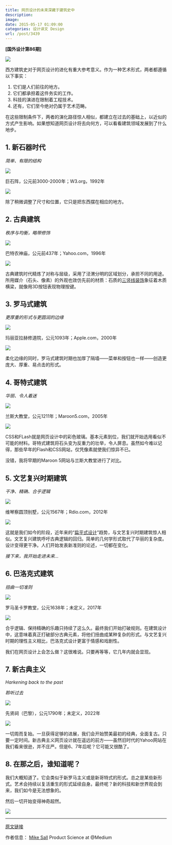 ```yaml
---
title: 网页设计的未来深藏于建筑史中
description: 
image: 
date: 2015-05-17 01:09:00
categories: 设计译文 Design
url: /post/3439
---
```


**[国外设计第86期]**

![](https://cdn.victor42.work/posts/2015-05/05-17/1-BLryoRLHOJFM600z4Oouaw.jpeg)

西方建筑史对于网页设计的进化有重大参考意义。作为一种艺术形式，两者都遵循以下事实：

1. 它们是人们前往的地方。
2. 它们都承担着这件务实的工作。
3. 科技的演进在限制着工程技术。
4. 还有，它们至今绝对仍属于艺术范畴。

在这些限制条件下，两者的演化路径惊人相似，都建立在过去的基础上，以近似的方式产生影响。如果想知道网页设计将去向何方，可以看看建筑领域发展到了什么地步。

## 1. 新石器时代

*简单、有限的结构*

![](https://cdn.victor42.work/posts/2015-05/05-17/1-mCWATHKKKlzsX8dD8MqjVA.jpeg)

巨石阵，公元前3000-2000年；W3.org，1992年

![](https://cdn.victor42.work/posts/2015-05/05-17/1-ghZaQXXN2fYkYrfdJYSZGA.png)

除了稍微调整了尺寸和位置，它只是把东西摆在相应的地方。

## 2. 古典建筑

*秩序与均衡，略带修饰*

![](https://cdn.victor42.work/posts/2015-05/05-17/1-f2gsChJHjus9eLdjFEIzOw.jpeg)

巴特农神庙，公元前437年；Yahoo.com，1996年

![](https://cdn.victor42.work/posts/2015-05/05-17/1-TQU6ZLN_vssghuP-613Utw.png)

古典建筑时代精炼了对称与层级，采用了泾渭分明的区域划分，承担不同的用途。所用媒介（石头、像素）的外观也效仿先前的材质：石质的[三竖线装饰](http://en.wikipedia.org/wiki/Triglyph)象征着木质横梁，就像用3D按钮表现物理按键。

## 3. 罗马式建筑

*更厚重的形式与更圆润的边缘*

![](https://cdn.victor42.work/posts/2015-05/05-17/1-chauRJvCv56HpTs1nCF4tw.jpeg)

玛丽亚拉赫修道院，公元1093年；Apple.com，2000年

![](https://cdn.victor42.work/posts/2015-05/05-17/1-1the-Vzdaq0w1y8LSUs6cQ.png)

柔化边缘的同时，罗马式建筑时期也加厚了隔墙——菜单和按钮也一样——创造更庞大、厚重、易点击的形式。

## 4. 哥特式建筑

*华丽、令人着迷*

![](https://cdn.victor42.work/posts/2015-05/05-17/1-CxazrdKKBH-eCVB2u1OywQ.jpeg)

兰斯大教堂，公元1211年；Maroon5.com，2005年

![](https://cdn.victor42.work/posts/2015-05/05-17/1-VDTxwlP-X4-wEyPOuV2CpQ.gif)

CSS和FLash就是网页设计中的彩色玻璃。基本元素到位，我们就开始选用看似不可能的材料。哥特式建筑将石头变为反重力的壮举，令人屏息。虽然如今难以记得，那些早年的Flash和CSS网站，仅凭像素就使我们惊异不已。

没错，我将早期的Maroon 5网站与兰斯大教堂进行了对比。

## 5. 文艺复兴时期建筑

*干净、精确、合乎逻辑*

![](https://cdn.victor42.work/posts/2015-05/05-17/1-gtwdqeRuZSyfaoQxM4L7FQ.jpeg)

维琴察圆顶别墅，公元1567年；Rdio.com，2012年

![](https://cdn.victor42.work/posts/2015-05/05-17/1-B-XeGiotbS5H43Ni74k1Yw.png)

这就是我们如今的阶段，近年来的“[扁平式设计](http://en.wikipedia.org/wiki/Flat_design)”趋势，与文艺复兴时期建筑惊人相似。文艺复兴建筑呼吁古典逻辑的回归。简单的几何学形式取代了华丽的复杂度。设计变得更干净。人们开始发表新准则的论述，一切都在变化。

*接下来，我开始走进未来…*

## 6. 巴洛克式建筑

*扭曲一切准则*

![](https://cdn.victor42.work/posts/2015-05/05-17/1-DIPapak1TwBFRiQRsSF6Lw.jpeg)

罗马圣卡罗教堂，公元1638年；未定义，2017年

![](https://cdn.victor42.work/posts/2015-05/05-17/1-857MBtelE37U5n3Z4rdnPw.png)

合乎逻辑、保持精确的乐趣只持续了这么久。最终我们开始打破规则。在建筑设计中，这意味着真正打破部分古典元素，将他们扭曲成某种复杂的形式。与文艺复兴时期的理性主义相比，巴洛克式设计更富于情感和戏剧性。

我们在网页设计上会怎么做？这很难说。只要再等等，它几年内就会显现。

## 7. 新古典主义

_Harkening back to the past_

*聆听过去*

![](https://cdn.victor42.work/posts/2015-05/05-17/1-Xwp2gZPBpPzxno-78vy0WQ.jpeg)

先贤祠（巴黎），公元1790年；未定义，2022年

![](https://cdn.victor42.work/posts/2015-05/05-17/1-MIyf7rh2DQEiMbce81Y2LA.png)

一切周而复始。一旦获得足够的进展，我们会开始赞美最初的经典，全面复古。只要一定时间。新古典主义网页设计就在遥远的前方——虽然旧时代的Yahoo网站在我们看来很逊，并不庄严。但是6、7年后呢？它可能又很酷了。

## 8. 在那之后，谁知道呢？

我们大概知道了。它会类似于新罗马主义或是新哥特式的形式。总之是某些新形式。艺术会持续以复活重生的形式延续自身。最终呢？新的科技和新世界观会到来，我们如今是无法想象的。

然后一切开始变得神奇超然。

![](https://cdn.victor42.work/posts/2015-05/05-17/1-vnO6VnW4DLGPQP03Hztw4Q.png)

---

[原文链接](https://medium.com/@sall/the-future-of-web-design-is-hidden-in-the-history-of-architecture-1cc93ea854d0)

作者信息：
[Mike Sall](https://medium.com/@sall)
Product Science at @Medium
